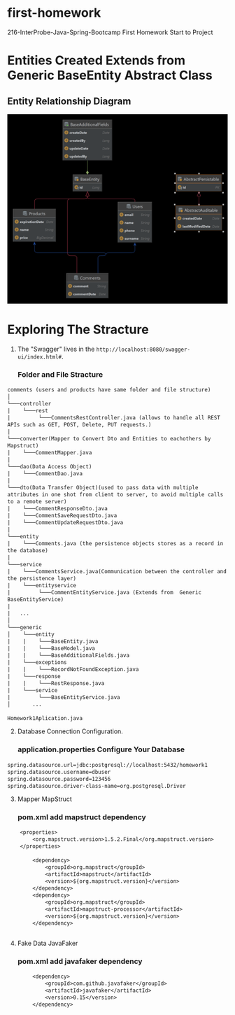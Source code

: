 # first-homework
216-InterProbe-Java-Spring-Bootcamp First Homework
Start to Project


# Entities Created Extends from Generic BaseEntity Abstract Class
## Entity Relationship Diagram
![Entity Diagram](/Docs/ScreenShots/EntityRelationshipDiagram.png)

Exploring The Stracture
==================

1. The "Swagger" lives in the `http://localhost:8080/swagger-ui/index.html#`.

   ### Folder and File Stracture

```
comments (users and products have same folder and file structure)
│   
└───controller
|    └───rest
|         └───CommentsRestController.java (allows to handle all REST APIs such as GET, POST, Delete, PUT requests.)
|
└───converter(Mapper to Convert Dto and Entities to eachothers by Mapstruct)
|    └───CommentMapper.java
|   
└───dao(Data Access Object)
|    └───CommentDao.java
|
└───dto(Data Transfer Object)(used to pass data with multiple attributes in one shot from client to server, to avoid multiple calls to a remote server)
|    └───CommentResponseDto.java
|    └───CommentSaveRequestDto.java
|    └───CommentUpdateRequestDto.java
|
└───entity
|    └───Comments.java (the persistence objects stores as a record in the database)
|
└───service
|    └───CommentsService.java(Communication between the controller and the persistence layer)
|    └───entityservice
|         └───CommentEntityService.java (Extends from  Generic BaseEntityService)
|       
|   ...
│
└───generic
│    └───entity
|    |    └───BaseEntity.java
|    |    └───BaseModel.java
|    |    └───BaseAdditionalFields.java
|    └───exceptions
|    |    └───RecordNotFoundException.java
|    └───response
|    |    └───RestResponse.java
|    └───service
|         └───BaseEntityService.java    
│       ...

Homework1Aplication.java

```
2. Database Connection Configuration.
    ### application.properties Configure Your Database

```
spring.datasource.url=jdbc:postgresql://localhost:5432/homework1
spring.datasource.username=dbuser
spring.datasource.password=123456
spring.datasource.driver-class-name=org.postgresql.Driver
```


3. Mapper MapStruct
   ### pom.xml add  mapstruct dependency
```
    <properties>
        <org.mapstruct.version>1.5.2.Final</org.mapstruct.version>
    </properties>
    
        <dependency>
            <groupId>org.mapstruct</groupId>
            <artifactId>mapstruct</artifactId>
            <version>${org.mapstruct.version}</version>
        </dependency>
        <dependency>
            <groupId>org.mapstruct</groupId>
            <artifactId>mapstruct-processor</artifactId>
            <version>${org.mapstruct.version}</version>
        </dependency>
        
```

4. Fake Data JavaFaker
    ### pom.xml add javafaker dependency
```
        <dependency>
            <groupId>com.github.javafaker</groupId>
            <artifactId>javafaker</artifactId>
            <version>0.15</version>
        </dependency>
```

